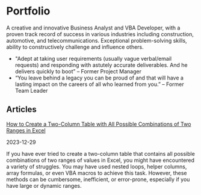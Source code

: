 # Portfolio
 
A creative and innovative Business Analyst and VBA Developer, with a proven track record of success in various industries including construction, automotive, and telecommunications. Exceptional problem-solving skills, ability to constructively challenge and influence others.

- "Adept at taking user requirements (usually vague verbal/email requests) and responding with astutely accurate deliverables. And he delivers quickly to boot” – Former Project Manager
- “You leave behind a legacy you can be proud of and that will have a lasting impact on the careers of all who learned from you.” – Former Team Leader

## Articles

[How to Create a Two-Column Table with All Possible Combinations of Two Ranges in Excel](https://github.com/gfcox1970/excel-lambda)

2023-12-29

If you have ever tried to create a two-column table that contains all possible combinations of two ranges of values in Excel, you might have encountered a variety of struggles. You may have used nested loops, helper columns, array formulas, or even VBA macros to achieve this task. However, these methods can be cumbersome, inefficient, or error-prone, especially if you have large or dynamic ranges.


